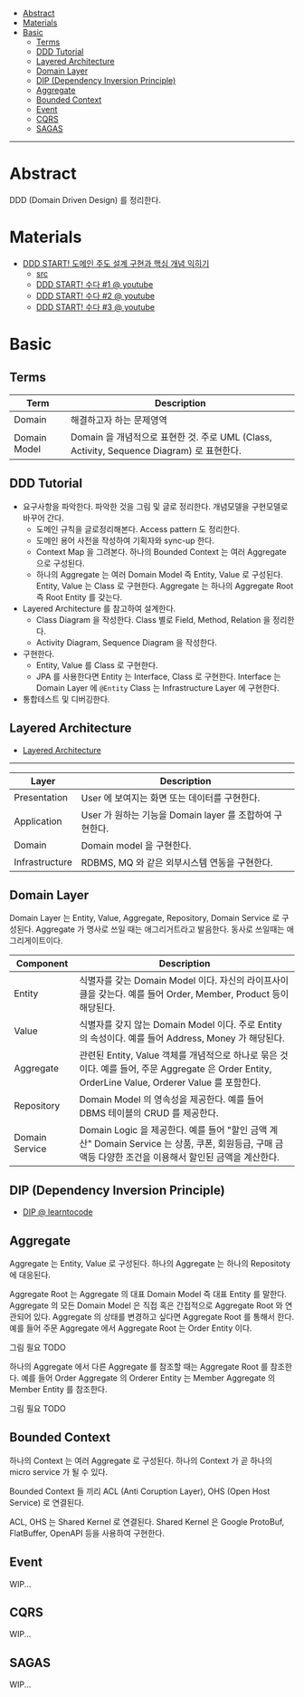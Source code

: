 - [Abstract](#abstract)
- [Materials](#materials)
- [Basic](#basic)
  - [Terms](#terms)
  - [DDD Tutorial](#ddd-tutorial)
  - [Layered Architecture](#layered-architecture)
  - [Domain Layer](#domain-layer)
  - [DIP (Dependency Inversion Principle)](#dip-dependency-inversion-principle)
  - [Aggregate](#aggregate)
  - [Bounded Context](#bounded-context)
  - [Event](#event)
  - [CQRS](#cqrs)
  - [SAGAS](#sagas)

------

# Abstract

DDD (Domain Driven Design) 를 정리한다.

# Materials

* [DDD START! 도메인 주도 설계 구현과 핵심 개념 익히기](http://www.yes24.com/Product/Goods/27750871)
  * [src](https://github.com/madvirus/ddd-start)
  * [DDD START! 수다 #1 @ youtube](https://www.youtube.com/watch?v=N3NSISzolSw)
  * [DDD START! 수다 #2 @ youtube](https://www.youtube.com/watch?v=OjMshMPVx5I)
  * [DDD START! 수다 #3 @ youtube](https://www.youtube.com/watch?v=BE5ysejA2cQ)

# Basic

## Terms

| Term | Description  |
|--|--|
| Domain | 해결하고자 하는 문제영역 |
| Domain Model | Domain 을 개념적으로 표현한 것. 주로 UML (Class, Activity, Sequence Diagram) 로 표현한다. | |

## DDD Tutorial

* 요구사항을 파악한다. 파악한 것을 그림 및 글로 정리한다. 개념모델을 구현모델로 바꾸어 간다.
  * 도메인 규칙을 글로정리해본다. Access pattern 도 정리한다.
  * 도메인 용어 사전을 작성하여 기획자와 sync-up 한다.
  * Context Map 을 그려본다. 하나의 Bounded Context 는 여러 Aggregate 으로 구성된다.
  * 하나의 Aggregate 는 여러 Domain Model 즉 Entity, Value 로 구성된다. Entity, Value 는 Class 로 구현한다. Aggregate 는 하나의 Aggregate Root 즉 Root Entity 를 갖는다.
* Layered Architecture 를 참고하여 설계한다.
  * Class Diagram 을 작성한다. Class 별로 Field, Method, Relation 을 정리한다. 
  * Activity Diagram, Sequence Diagram 을 작성한다.
* 구현한다. 
  * Entity, Value 를 Class 로 구현한다.
  * JPA 를 사용한다면 Entity 는 Interface, Class 로 구현한다. Interface 는 Domain Layer 에 `@Entity` Class 는 Infrastructure Layer 에 구현한다.
* 통합테스트 및 디버깅한다.

## Layered Architecture

* [Layered Architecture](/architecture/README.md)

-----

| Layer | Description |
|---|---|
| Presentation | User 에 보여지는 화면 또는 데이터를 구현한다. |
| Application | User 가 원하는 기능을 Domain layer 를 조합하여 구현한다. |
| Domain | Domain model 을 구현한다. | 
| Infrastructure | RDBMS, MQ 와 같은 외부시스템 연동을 구현한다. |

## Domain Layer

Domain Layer 는 Entity, Value, Aggregate, Repository, Domain Service 로 구성된다. Aggregate 가 명사로 쓰일 때는 애그리거트라고 발음한다. 동사로 쓰일때는 애그리게이트이다.

| Component | Description |
|---|----|
| Entity  | 식별자를 갖는 Domain Model 이다. 자신의 라이프사이클을 갖는다. 예를 들어 Order, Member, Product 등이 해당된다. |
| Value | 식별자를 갖지 않는 Domain Model 이다. 주로 Entity 의 속성이다. 예를 들어 Address, Money 가 해당된다. |
| Aggregate | 관련된 Entity, Value 객체를 개념적으로 하나로 묶은 것이다. 예를 들어, 주문 Aggregate 은 Order Entity, OrderLine Value, Orderer Value 를 포함한다. |
| Repository | Domain Model 의 영속성을 제공한다. 예를 들어 DBMS 테이블의 CRUD 를 제공한다. |
| Domain Service | Domain Logic 을 제공한다. 예를 들어 "할인 금액 계산" Domain Service 는 상품, 쿠폰, 회원등급, 구매 금액등 다양한 조건을 이용해서 할인된 금액을 계산한다. |

## DIP (Dependency Inversion Principle)

* [DIP @ learntocode](/solid/README.md#dip)

## Aggregate

Aggregate 는 Entity, Value 로 구성된다. 하나의 Aggregate 는 하나의 Repositoty 에 대응된다.

Aggregate Root 는 Aggregate 의 대표 Domain Model 즉 대표 Entity 를 말한다.  Aggregate 의 모든 Domain Model 은 직접 혹은 간접적으로 Aggregate Root 와 연관되어 있다. Aggregate 의 상태를 변경하고 싶다면 Aggregate Root 를 통해서 한다. 예를 들어 주문 Aggregate 에서 Aggregate Root 는 Order Entity 이다.

그림 필요 TODO

하나의 Aggregate 에서 다른 Aggregate 를 참조할 때는 Aggregate Root 를 참조한다. 예를 들어 Order Aggregate 의 Orderer Entity 는 Member Aggregate 의 Member Entity 를 참조한다.

그림 필요 TODO

## Bounded Context

하나의 Context 는 여러 Aggregate 로 구성된다. 하나의 Context 가 곧 하나의 micro service 가 될 수 있다.

Bounded Context 들 끼리 ACL (Anti Coruption Layer), OHS (Open Host Service) 로 연결된다.

ACL, OHS 는 Shared Kernel 로 연결된다. Shared Kernel 은 Google ProtoBuf, FlatBuffer, OpenAPI 등을 사용하여 구현한다.

## Event

WIP...

## CQRS

WIP...

## SAGAS

WIP...
